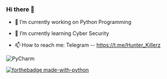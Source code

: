 ### Hi there 👋

<!--
**hunterz-killer/hunterz-killer** is a ✨ _special_ ✨ repository because its `README.md` (this file) appears on your GitHub profile.

Here are some ideas to get you started:
-->
- 🔭 I’m currently working on Python Programming
- 🌱 I’m currently learning Cyber Security

- 📫 How to reach me: 
Telegram
-- https://t.me/Hunter_Killerz

![PyCharm](https://img.shields.io/badge/pycharm-143?style=for-the-badge&logo=pycharm&logoColor=black&color=black&labelColor=green)


[![forthebadge made-with-python](http://ForTheBadge.com/images/badges/made-with-python.svg)](https://www.python.org/)
